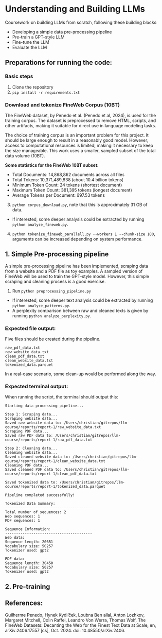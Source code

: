 # Understanding and Building LLMs

Coursework on building LLMs from scratch, following these building blocks:
- Developing a simple data pre-processing pipeline
- Pre-train a GPT-style LLM
- Fine-tune the LLM
- Evaluate the LLM

## Preparations for running the code:

### Basic steps
1. Clone the repository
2. `pip install -r requirements.txt`

### Download and tokenize FineWeb Corpus (10BT)
The FineWeb dataset, by Penedo et al. (Penedo et al, 2024), is used for the training corpus. The dataset is preprocessed to remove HTML, scripts, and other artifacts, making it suitable for direct use in language modeling tasks. 

The choice of training corpus is an important problem for this project. It should be large enough to result in a reasonably good model. However, access to computational resources is limited, making it necessary to keep the size manageable. This work uses a smaller, sampled subset of the total data volume (10BT). 

**Some statistics for the FineWeb 10BT subset:**
- Total Documents: 14,868,862 documents across all files
- Total Tokens: 10,371,489,838 (about 10.4 billion tokens)
- Minimum Token Count: 24 tokens (shortest document)
-  Maximum Token Count: 381,395 tokens (longest document)
- Average Tokens per Document: 697.53 tokens

3. `python corpus_download.py`, note that this is approximately 31 GB of data.
- If interested, some deeper analysis could be extracted by running `python analyze_fineweb.py`.
4. `python tokenize_fineweb_parallell.py --workers 1 --chunk-size 100`, arguments can be increased depending on system performance. 

## 1. Simple Pre-processing pipeline
A simple pre-processing pipeline has been implemented, scraping data from a website and a PDF file as toy examples. A sampled version of FineWeb will be used to train the GPT-style model. However, this simple scraping and cleaning process is a good exercise.

1. Run `python preprocessing_pipeline.py`
- If interested, some deeper text analysis could be extracted by running `python analyze_patterns.py`.
- A perplexity comparison between raw and cleaned texts is given by running `python analyze_perplexity.py`.

### Expected file output:
Five files should be created during the pipeline. 
```
raw_pdf_data.txt
raw_website_data.txt
clean_pdf_data.txt
clean_website_data.txt
tokenized_data.parquet
```
In a real-case scenario, some clean-up would be performed along the way. 

### Expected terminal output:
When running the script, the terminal should output this:

```
Starting data processing pipeline...

Step 1: Scraping data...
Scraping website data...
Saved raw website data to: /Users/christian/gitrepos/llm-course/reports/report-1/raw_website_data.txt
Scraping PDF data...
Saved raw PDF data to: /Users/christian/gitrepos/llm-course/reports/report-1/raw_pdf_data.txt

Step 2: Cleaning data...
Cleaning website data...
Saved cleaned website data to: /Users/christian/gitrepos/llm-course/reports/report-1/clean_website_data.txt
Cleaning PDF data...
Saved cleaned PDF data to: /Users/christian/gitrepos/llm-course/reports/report-1/clean_pdf_data.txt

Saved tokenized data to: /Users/christian/gitrepos/llm-course/reports/report-1/tokenized_data.parquet

Pipeline completed successfully!

Tokenized Data Summary:
----------------------------------------
Total number of sequences: 2
Web sequences: 1
PDF sequences: 1

Sequence Information:
----------------------------------------
Web data:
Sequence length: 20651
Vocabulary size: 50257
Tokenizer used: gpt2

PDF data:
Sequence length: 30450
Vocabulary size: 50257
Tokenizer used: gpt2
```

## 2. Pre-training

## References:
Guilherme Penedo, Hynek Kydlíček, Loubna Ben allal, Anton Lozhkov, Margaret Mitchell, Colin Raffel, Leandro Von Werra, Thomas Wolf, The FineWeb Datasets: Decanting the Web for the Finest Text Data at Scale, en, arXiv:2406.17557 [cs], Oct. 2024. doi: 10.48550/arXiv.2406.
